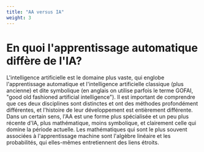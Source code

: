```yaml
---
title: "AA versus IA"
weight: 3
---
```


# En quoi l'apprentissage automatique diffère de l'IA?

L'intelligence artificielle est le domaine plus vaste, qui englobe
l'apprentissage automatique et l'intelligence artificielle classique (plus
ancienne) et dite symbolique (en anglais on utilise parfois le terme
GOFAI, "good old fashioned artificial intelligence"). Il est important
de comprendre que ces deux disciplines sont distinctes et ont des
méthodes profondément différentes, et l'histoire de leur développement
est entièrement différente. Dans un certain sens, l'AA est une forme
plus spécialisée et un peu plus récente d'IA, plus mathématique, moins
symbolique, et clairement celle qui domine la période actuelle. Les
mathématiques qui sont le plus souvent associées à l'apprentissage
machine sont l'algèbre linéaire et les probabilités, qui elles-mêmes
entretiennent des liens étroits.
